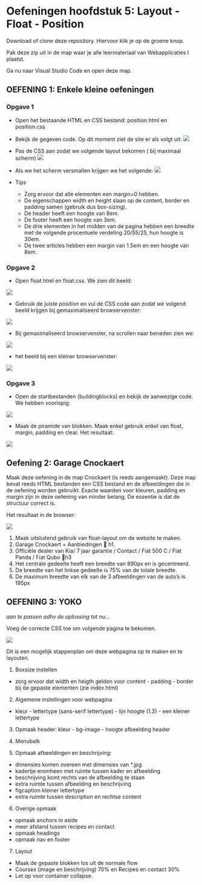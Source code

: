 # Oefeningen hoofdstuk 5: Layout - Float - Position

Download of clone deze repository. Hiervoor klik je op de groene knop.

Pak deze zip uit in de map waar je alle leermateriaal van Webapplicaties I plaatst.

Ga nu naar Visual Studio Code en open deze map.

## OEFENING 1: Enkele kleine oefeningen

### Opgave 1 
- Open het bestaande HTML en CSS bestand: position.html en position.css

- Bekijk de gegeven code. Op dit moment ziet de site er als volgt uit:
![](images/51.png)

- Pas de CSS aan zodat we volgende layout bekomen ( bij maximaal scherm)
![](images/52.png)

- Als we het scherm versmallen krijgen we het volgende:
![](images/53.png)

- Tips
  - Zorg ervoor dat alle elementen een margin=0 hebben.
  - De eigenschappen width en height slaan op de content, border en padding samen (gebruik dus box-sizing).
  - De header heeft een hoogte van 8em.
  - De footer heeft een hoogte van 3em.
  - De drie elementen in het midden van de pagina hebben een breedte met de volgende procentuele verdeling 20/55/25,  hun hoogte is 30em.
  - De twee articles hebben een margin van 1.5em en een hoogte van 8em.

### Opgave 2

- Open float.html en float.css. We zien dit beeld:

![](images/54.png)

- Gebruik de juiste *position* en vul de CSS code aan zodat we volgend beeld krijgen bij gemaximaliseerd browservenster:

![](images/55.png)

- Bij gemaximaliseerd browservenster, na scrollen naar beneden zien we:

![](images/56.png)

- het beeld bij een kleiner browservenster:

![](images/57.png)

### Opgave 3

- Open de startbestanden (buildingblocks) en bekijk de aanwezige code. We hebben voorlopig:

![](images/58.png)

- Maak de piramide van blokken. Maak enkel gebruik enkel van float, margin, padding en clear. Het resultaat:

![](images/59.png)


## Oefening 2: Garage Cnockaert

Maak deze oefening in de map Cnockaert (is reeds aangemaakt). Deze map bevat reeds HTML bestanden een CSS bestand en de afbeeldingen die in de oefening worden gebruikt.
Exacte waarden voor kleuren, padding en margin zijn in deze oefening van minder belang.
De essentie is dat de structuur correct is.

Het resultaat in de browser:

![](images/510.png)

1. Maak uitsluitend gebruik van float–layout om de website  te maken.	
2. Garage Cnockaert + Aanbiedingen  h1.
3. Officiële dealer van Kia/ 7 jaar garantie / Contact / Fiat 500 C / Fiat Panda / Fiat Qubo	h3
4. Het centrale gedeelte heeft een breedte van 890px en is gecentreerd.	
5. De breedte van het linkse gedeelte is 75% van de totale breedte.	
6. De maximum breedte van elk van de 3 afbeeldingen van de auto’s is 195px

## OEFENING 3: YOKO
*aan te passen adhv de oplossing tot nu...*

Voeg de correcte CSS toe om volgende pagina te bekomen.

![](images/511.png)

Dit is een mogelijk stappenplan om deze webpagina op te maken en te layouten.

1. Boxsize instellen

  - zorg ervoor dat width en heigth gelden voor content - padding - border bij de gepaste elementen (zie index.html)

2. Algemene instellingen voor webpagina

  - kleur - lettertype (sans-serif lettertype) - lijn hoogte (1.2) - een kleiner lettertype 

3. Opmaak header: kleur - bg-image - hoogte afbeelding header

4. Menubalk 

5. Opmaak afbeeldingen en beschrijving:

  - dimensies komen overeen met dimensies van *.jpg
  - kadertje eromheen met ruimte tussen kader en afbeelding
  - beschrijving komt rechts van de afbeelding te staan
  - extra ruimte tussen afbeelding en beschrijving
  - figcaption kleiner lettertype
  - extra ruimte tussen description en rechtse content

6. Overige opmaak

  - opmaak anchors in aside
  - meer afstand tussen recipes en contact
  - opmaak headings
  - opmaak nav en footer

7. Layout

  - Maak de gepaste blokken los uit de normale flow 
  - Courses (image en beschrijving) 70% en Recipes en contact 30%
  - Let op voor container collapse.
